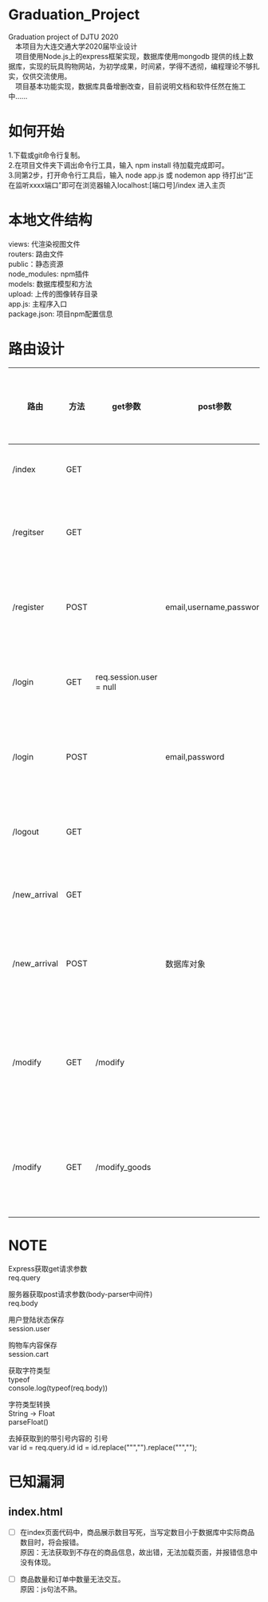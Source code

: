 # Graduation_Project
Graduation project of DJTU 2020  
&#8195;本项目为大连交通大学2020届毕业设计  
&#8195;项目使用Node.js上的express框架实现，数据库使用mongodb 提供的线上数据库，实现的玩具购物网站，为初学成果，时间紧，学得不透彻，编程理论不够扎实，仅供交流使用。  
&#8195;项目基本功能实现，数据库具备增删改查，目前说明文档和软件任然在施工中……  

# 如何开始  
1.下载或git命令行复制。  
2.在项目文件夹下调出命令行工具，输入 npm install 待加载完成即可。  
3.同第2步，打开命令行工具后，输入 node app.js 或 nodemon app 待打出“正在监听xxxx端口”即可在浏览器输入localhost:[端口号]/index 进入主页  

# 本地文件结构
views: 代渲染视图文件  
routers: 路由文件  
public：静态资源  
node_modules: npm插件  
models: 数据库模型和方法  
upload: 上传的图像转存目录  
app.js: 主程序入口  
package.json: 项目npm配置信息
  
# 路由设计  
| 路由         | 方法 | get参数          | post参数                | 是否需要登录 | 备注               |
| ------------ | ---- | ---------------- | ----------------------- | ------------ | ------------------ |
| /index       | GET  |                  |                         |              | 渲染首页           |
| /regitser    | GET  |                  |                         |              | 渲染注册页面       |
| /register    | POST |                  | email,username,password |              | 处理注册请求       |
| /login       | GET  | req.session.user = null |                  |              | 渲染登陆页面       |
| /login       | POST |                  | email,password          |              | 处理登陆请求       |
| /logout      | GET  |                  |                         |              | 处理登出请求       |
| /new_arrival | GET  |                  |                         |              | 新货上架           |
| /new_arrival | POST |                  | 数据库对象               |              | 存放新产品信息     |
| /modify      | GET  | /modify          |                         |              | 渲染待修改列表页面 |
| /modify      | GET  | /modify_goods    |                         |              | 渲染修改详情页面   |

  
# NOTE
Express获取get请求参数  
req.query  

服务器获取post请求参数(body-parser中间件)  
req.body  

用户登陆状态保存  
session.user  

购物车内容保存  
session.cart  

获取字符类型  
typeof  
console.log(typeof(req.body))  

字符类型转换  
String -> Float  
parseFloat()  

去掉获取到的带引号内容的 引号  
var id = req.query.id
    id = id.replace("\"","").replace("\"","");  

# 已知漏洞  
## index.html  
- [ ] 在index页面代码中，商品展示数目写死，当写定数目小于数据库中实际商品数目时，将会报错。  
原因：无法获取到不存在的商品信息，故出错，无法加载页面，并报错信息中没有体现。 

- [ ] 商品数量和订单中数量无法交互。  
原因：js句法不熟。  
